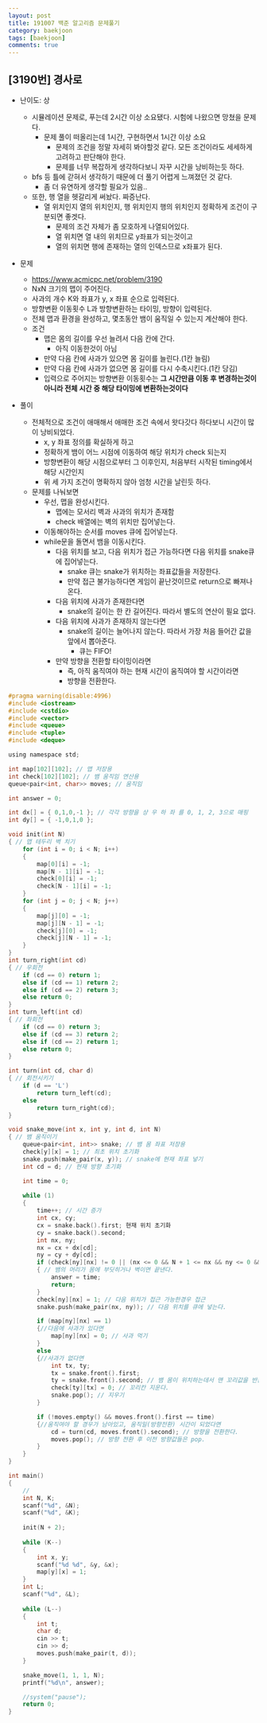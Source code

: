 ```yaml
---
layout: post
title: 191007 백준 알고리즘 문제풀기
category: baekjoon
tags: [baekjoon]
comments: true
---
```


## [3190번] 경사로
- 난이도: 상
  - 시뮬레이션 문제로, 푸는데 2시간 이상 소요됐다. 시험에 나왔으면 망쳤을 문제다.
    - 문제 풀이 떠올리는데 1시간, 구현하면서 1시간 이상 소요
      - 문제의 조건을 정말 자세히 봐야할것 같다. 모든 조건이라도 세세하게 고려하고 판단해야 한다.
      - 문제를 너무 복잡하게 생각하다보니 자꾸 시간을 낭비하는듯 하다.
  - bfs 등 틀에 갇혀서 생각하기 때문에 더 풀기 어렵게 느껴졌던 것 같다.
    - 좀 더 유연하게 생각할 필요가 있음..
  - 또한, 행 열을 헷갈리게 써놨다. 짜증난다.
    - 열 위치인지 열의 위치인지, 행 위치인지 행의 위치인지 정확하게 조건이 구분되면 좋겟다.
      - 문제의 조건 자체가 좀 모호하게 나열되어있다.
      - 열 위치면 열 내의 위치므로 y좌표가 되는것이고
      - 열의 위치면 행에 존재하는 열의 인덱스므로 x좌표가 된다.
    
- 문제
  - https://www.acmicpc.net/problem/3190
  - NxN 크기의 맵이 주어진다.
  - 사과의 개수 K와 좌표가 y, x 좌표 순으로 입력된다.
  - 방향변환 이동횟수 L과 방향변환하는 타이밍, 방향이 입력된다.
  - 전체 맵과 환경을 완성하고, 몇초동안 뱀이 움직일 수 있는지 계산해야 한다.
  - 조건
    - 맵은 몸의 길이를 우선 늘려서 다음 칸에 간다.
      - 아직 이동한것이 아님
    - 만약 다음 칸에 사과가 있으면 몸 길이를 늘린다.(1칸 늘림)
    - 만약 다음 칸에 사과가 없으면 몸 길이를 다시 수축시킨다.(1칸 당김)
    - 입력으로 주어지는 방향변환 이동횟수는 __그 시간만큼 이동 후 변경하는것이 아니라 전체 시간 중 해당 타이밍에 변환하는것이다__
  
- 풀이
  - 전체적으로 조건이 애매해서 애매한 조건 속에서 왓다갓다 하다보니 시간이 많이 낭비되었다.
    - x, y 좌표 정의를 확실하게 하고
    - 정확하게 뱀이 어느 시점에 이동하여 해당 위치가 check 되는지
    - 방향변환이 해당 시점으로부터 그 이후인지, 처음부터 시작된 timing에서 해당 시간인지
    - 위 세 가지 조건이 명확하지 않아 엄청 시간을 날린듯 하다.
  - 문제를 나눠보면
    - 우선, 맵을 완성시킨다.
      - 맵에는 모서리 벽과 사과의 위치가 존재함
      - check 배열에는 벽의 위치만 집어넣는다.
    - 이동해야하는 순서를 moves 큐에 집어넣는다.
    - while문을 돌면서 뱀을 이동시킨다.
      - 다음 위치를 보고, 다음 위치가 접근 가능하다면 다음 위치를 snake큐에 집어넣는다.
        - snake 큐는 snake가 위치하는 좌표값들을 저장한다.
        - 만약 접근 불가능하다면 게임이 끝난것이므로 return으로 빠져나온다.
      - 다음 위치에 사과가 존재한다면
        - snake의 길이는 한 칸 길어진다. 따라서 별도의 연산이 필요 없다.
      - 다음 위치에 사과가 존재하지 않는다면
        - snake의 길이는 늘어나지 않는다. 따라서 가장 처음 들어간 값을 앞에서 뽑아준다.
          - 큐는 FIFO!
      - 만약 방향을 전환할 타이밍이라면
        - 즉, 아직 움직여야 하는 현재 시간이 움직여야 할 시간이라면
        - 방향을 전환한다.

```c
#pragma warning(disable:4996)
#include <iostream>
#include <cstdio>
#include <vector>
#include <queue>
#include <tuple>
#include <deque>

using namespace std;

int map[102][102]; // 맵 저장용
int check[102][102]; // 뱀 움직임 연산용
queue<pair<int, char>> moves; // 움직임 

int answer = 0;

int dx[] = { 0,1,0,-1 }; // 각각 방향을 상 우 하 좌 를 0, 1, 2, 3으로 매핑
int dy[] = { -1,0,1,0 };

void init(int N)
{ // 맵 테두리 벽 치기
	for (int i = 0; i < N; i++)
	{
		map[0][i] = -1;
		map[N - 1][i] = -1;
		check[0][i] = -1;
		check[N - 1][i] = -1;
	}
	for (int j = 0; j < N; j++)
	{
		map[j][0] = -1;
		map[j][N - 1] = -1;
		check[j][0] = -1;
		check[j][N - 1] = -1;
	}
}
int turn_right(int cd)
{ // 우회전
	if (cd == 0) return 1;
	else if (cd == 1) return 2;
	else if (cd == 2) return 3;
	else return 0;
}
int turn_left(int cd)
{ // 좌회전
	if (cd == 0) return 3;
	else if (cd == 3) return 2;
	else if (cd == 2) return 1;
	else return 0;
}

int turn(int cd, char d)
{ // 회전시키기
	if (d == 'L')
		return turn_left(cd);
	else
		return turn_right(cd);
}

void snake_move(int x, int y, int d, int N)
{ // 뱀 움직이기
	queue<pair<int, int>> snake; // 뱀 몸 좌표 저장용
	check[y][x] = 1; // 최초 위치 초기화
	snake.push(make_pair(x, y)); // snake에 현재 좌표 넣기
	int cd = d; // 현재 방향 초기화

	int time = 0;
	
	while (1)
	{	
		time++; // 시간 증가
		int cx, cy;
		cx = snake.back().first; 현재 위치 초기화
		cy = snake.back().second;
		int nx, ny;
		nx = cx + dx[cd];
		ny = cy + dy[cd];
		if (check[ny][nx] != 0 || (nx <= 0 && N + 1 <= nx && ny <= 0 && N + 1 <= ny))
		{ // 뱀의 머리가 몸에 부딧히거나 벽이면 끝낸다.
			answer = time;
			return;
		}
		check[ny][nx] = 1; // 다음 위치가 접근 가능한경우 접근
		snake.push(make_pair(nx, ny)); // 다음 위치를 큐에 넣는다.

		if (map[ny][nx] == 1)
		{//다음에 사과가 있다면
			map[ny][nx] = 0; // 사과 먹기
		}
		else
		{//사과가 없다면
			int tx, ty;
			tx = snake.front().first;
			ty = snake.front().second; // 뱀 몸이 위치하는데서 맨 꼬리값을 반환받고
			check[ty][tx] = 0; // 꼬리칸 지운다.
			snake.pop(); // 지우기
		}

		if (!moves.empty() && moves.front().first == time)
		{//움직여야 할 경우가 남아있고, 움직일(방향전환) 시간이 되었다면
			cd = turn(cd, moves.front().second); // 방향을 전환한다.
			moves.pop(); // 방향 전환 후 이전 방향값들은 pop.
		}
	}
}

int main()
{
	//
	int N, K;
	scanf("%d", &N);
	scanf("%d", &K);
	
	init(N + 2);
	
	while (K--)
	{
		int x, y;
		scanf("%d %d", &y, &x);
		map[y][x] = 1;
	}
	int L;
	scanf("%d", &L);
	
	while (L--)
	{
		int t;
		char d;
		cin >> t;
		cin >> d;
		moves.push(make_pair(t, d));
	}

	snake_move(1, 1, 1, N);
	printf("%d\n", answer);

	//system("pause");
	return 0;
}
```
